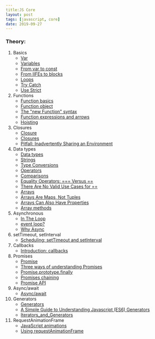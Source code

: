 ```yaml
---
title:JS Core
layout: post
tags: [javascript, core]
date: 2019-09-27
---
```


### Theory:

1. Basics
    - [Var](https://javascript.info/var)
    - [Variables](https://javascript.info/variables)
    - [From var to const](http://exploringjs.com/es6/ch_core-features.html#sec_from-var-to-const)
    - [From IIFEs to blocks](http://exploringjs.com/es6/ch_core-features.html#sec_from-iifes-to-blocks)
    - [Loops](https://javascript.info/while-for)
    - [Try Catch](https://javascript.info/try-catch)
    - [Use Strict](https://javascript.info/strict-mode)
2. Functions
    - [Function basics](https://javascript.info/function-basics)
    - [Function object](https://javascript.info/function-object)
    - [The "new Function" syntax](https://javascript.info/new-function)
    - [Function expressions and arrows](https://javascript.info/function-expressions-arrows) 
    - [Hoisting](http://speakingjs.com/es5/ch15.html#function_hoisting)
3. Closures
    - [Closure](https://javascript.info/closure)
    - [Closures](http://speakingjs.com/es5/ch01.html#_closures)
    - [Pitfall: Inadvertently Sharing an Environment](http://speakingjs.com/es5/ch16.html#inadvertently_sharing_environments)
4. Data types
    - [Data types](https://javascript.info/types)
    - [Strings](https://javascript.info/string)
    - [Type Conversions](https://javascript.info/type-conversions)
    - [Operators](https://javascript.info/operators)
    - [Comparisons](https://javascript.info/comparison)
    - [Equality Operators: === Versus ==](http://speakingjs.com/es5/ch09.html#equality_operators)
    - [There Are No Valid Use Cases for ==](http://speakingjs.com/es5/ch09.html#_there_are_no_valid_use_cases_for)
    - [Arrays](https://javascript.info/array)
    - [Arrays Are Maps, Not Tuples](http://speakingjs.com/es5/ch18.html#_arrays_are_maps_not_tuples)
    - [Arrays Can Also Have Properties](http://speakingjs.com/es5/ch18.html#_arrays_can_also_have_properties)
    - [Array methods](https://javascript.info/array-methods)
5. Asynchronous
    - [In The Loop](https://youtu.be/cCOL7MC4Pl0)
    - [event loop?](https://youtu.be/8aGhZQkoFbQ)
    - [Why Async](https://frontarm.com/courses/async-javascript/promises/why-async/)
6. setTimeout, setInterval
    - [Scheduling: setTimeout and setInterval](http://javascript.info/settimeout-setinterval)
7. Callbacks
    - [Introduction: callbacks](http://javascript.info/callbacks)
8. Promises
    - [Promise](http://javascript.info/promise-basics)
    - [Three ways of understanding Promises](https://exploringjs.com/es6/ch_promises.html#sec_three-ways-understanding-promises)
    - [Promise.prototype.finally](https://developer.mozilla.org/en-US/docs/Web/JavaScript/Reference/Global_Objects/Promise/finally)
    - [Promises chaining](http://javascript.info/promise-chaining)
    - [Promise API](http://javascript.info/promise-api) 
9. Async/await
    - [Async/await](https://javascript.info/async-await)
10. Generators
    - [Generators](https://javascript.info/generators)
    - [A Simple Guide to Understanding Javascript (ES6) Generators](https://medium.com/dailyjs/a-simple-guide-to-understanding-javascript-es6-generators-d1c350551950)
    - [Iterators_and_Generators](https://developer.mozilla.org/en/docs/Web/JavaScript/Guide/Iterators_and_Generators)
11. RequestAnimationFrame
    - [JavaScript animations](https://javascript.info/js-animation#requestanimationframe)
    - [Using requestAnimationFrame](https://css-tricks.com/using-requestanimationframe/)